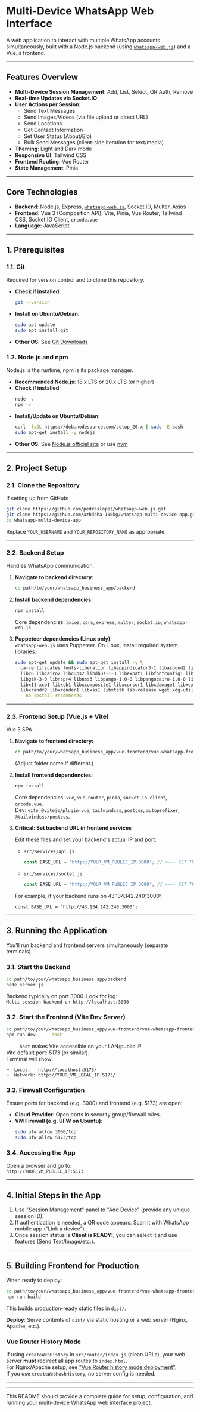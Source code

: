 # Multi-Device WhatsApp Web Interface

A web application to interact with multiple WhatsApp accounts simultaneously, built with a Node.js backend (using [`whatsapp-web.js`](https://github.com/pedroslopez/whatsapp-web.js)) and a Vue.js frontend.

---

## Features Overview

- **Multi-Device Session Management**: Add, List, Select, QR Auth, Remove
- **Real-time Updates via Socket.IO**
- **User Actions per Session**:
    - Send Text Messages
    - Send Images/Videos (via file upload or direct URL)
    - Send Locations
    - Get Contact Information
    - Set User Status (About/Bio)
    - Bulk Send Messages (client-side iteration for text/media)
- **Theming**: Light and Dark mode
- **Responsive UI**: Tailwind CSS
- **Frontend Routing**: Vue Router
- **State Management**: Pinia

---

## Core Technologies

- **Backend**: Node.js, Express, [`whatsapp-web.js`](https://github.com/pedroslopez/whatsapp-web.js), Socket.IO, Multer, Axios
- **Frontend**: Vue 3 (Composition API), Vite, Pinia, Vue Router, Tailwind CSS, Socket.IO Client, `qrcode.vue`
- **Language**: JavaScript

---

## 1. Prerequisites

### 1.1. Git

Required for version control and to clone this repository.

- **Check if installed**:
  ```bash
  git --version
  ```
- **Install on Ubuntu/Debian**:
  ```bash
  sudo apt update
  sudo apt install git
  ```
- **Other OS**: See [Git Downloads](https://git-scm.com/downloads)

### 1.2. Node.js and npm

Node.js is the runtime, npm is its package manager.

- **Recommended Node.js**: 18.x LTS or 20.x LTS (or higher)
- **Check if installed**:
  ```bash
  node -v
  npm -v
  ```
- **Install/Update on Ubuntu/Debian**:
  ```bash
  curl -fsSL https://deb.nodesource.com/setup_20.x | sudo -E bash -
  sudo apt-get install -y nodejs
  ```
- **Other OS**: See [Node.js official site](https://nodejs.org/) or use [nvm](https://github.com/nvm-sh/nvm)

---

## 2. Project Setup

### 2.1. Clone the Repository

If setting up from GitHub:

```bash
git clone https://github.com/pedroslopez/whatsapp-web.js.git
git clone https://github.com/azhdaha-100kg/whatsapp-multi-device-app.git
cd whatsapp-multi-device-app
```
Replace `YOUR_USERNAME` and `YOUR_REPOSITORY_NAME` as appropriate.

---

### 2.2. Backend Setup

Handles WhatsApp communication.

1. **Navigate to backend directory:**
   ```bash
   cd path/to/your/whatsapp_business_app/backend
   ```
2. **Install backend dependencies:**
   ```bash
   npm install
   ```
   Core dependencies: `axios`, `cors`, `express`, `multer`, `socket.io`, `whatsapp-web.js`

3. **Puppeteer dependencies (Linux only)**  
   `whatsapp-web.js` uses Puppeteer. On Linux, install required system libraries:
   ```bash
   sudo apt-get update && sudo apt-get install -y \
     ca-certificates fonts-liberation libappindicator3-1 libasound2 libatk-bridge2.0-0 libatk1.0-0 \
     libc6 libcairo2 libcups2 libdbus-1-3 libexpat1 libfontconfig1 libgbm1 libgcc1 libglib2.0-0 \
     libgtk-3-0 libnspr4 libnss3 libpango-1.0-0 libpangocairo-1.0-0 libstdc++6 libx11-6 \
     libx11-xcb1 libxcb1 libxcomposite1 libxcursor1 libxdamage1 libxext6 libxfixes3 libxi6 \
     libxrandr2 libxrender1 libxss1 libxtst6 lsb-release wget xdg-utils \
     --no-install-recommends
   ```

---

### 2.3. Frontend Setup (Vue.js + Vite)

Vue 3 SPA.

1. **Navigate to frontend directory:**
   ```bash
   cd path/to/your/whatsapp_business_app/vue-frontend/vue-whatsapp-frontend
   ```
   (Adjust folder name if different.)

2. **Install frontend dependencies:**
   ```bash
   npm install
   ```
   Core dependencies: `vue`, `vue-router`, `pinia`, `socket.io-client`, `qrcode.vue`.  
   Dev: `vite`, `@vitejs/plugin-vue`, `tailwindcss`, `postcss`, `autoprefixer`, `@tailwindcss/postcss`.

3. **Critical: Set backend URL in frontend services**

   Edit these files and set your backend's actual IP and port:

   - `src/services/api.js`  
     ```js
     const BASE_URL = 'http://YOUR_VM_PUBLIC_IP:3000'; // <--- SET THIS
     ```
   - `src/services/socket.js`  
     ```js
     const BASE_URL = 'http://YOUR_VM_PUBLIC_IP:3000'; // <--- SET THIS
     ```

   For example, if your backend runs on 43.134.142.240:3000:
   ```
   const BASE_URL = 'http://43.134.142.240:3000';
   ```

---

## 3. Running the Application

You’ll run backend and frontend servers simultaneously (separate terminals).

### 3.1. Start the Backend

```bash
cd path/to/your/whatsapp_business_app/backend
node server.js
```
Backend typically on port 3000. Look for log:  
`Multi-session backend on http://localhost:3000`

### 3.2. Start the Frontend (Vite Dev Server)

```bash
cd path/to/your/whatsapp_business_app/vue-frontend/vue-whatsapp-frontend
npm run dev -- --host
```
`-- --host` makes Vite accessible on your LAN/public IP.  
Vite default port: 5173 (or similar).  
Terminal will show:
```
➜  Local:   http://localhost:5173/
➜  Network: http://YOUR_VM_LOCAL_IP:5173/
```

### 3.3. Firewall Configuration

Ensure ports for backend (e.g. 3000) and frontend (e.g. 5173) are open:

- **Cloud Provider**: Open ports in security group/firewall rules.
- **VM Firewall (e.g. UFW on Ubuntu)**:
  ```bash
  sudo ufw allow 3000/tcp
  sudo ufw allow 5173/tcp
  ```

### 3.4. Accessing the App

Open a browser and go to:  
`http://YOUR_VM_PUBLIC_IP:5173`

---

## 4. Initial Steps in the App

1. Use "Session Management" panel to "Add Device" (provide any unique session ID).
2. If authentication is needed, a QR code appears. Scan it with WhatsApp mobile app (“Link a device”).
3. Once session status is **Client is READY!**, you can select it and use features (Send Text/Image/etc.).

---

## 5. Building Frontend for Production

When ready to deploy:

```bash
cd path/to/your/whatsapp_business_app/vue-frontend/vue-whatsapp-frontend
npm run build
```
This builds production-ready static files in `dist/`.

**Deploy**: Serve contents of `dist/` via static hosting or a web server (Nginx, Apache, etc.).

### Vue Router History Mode

If using `createWebHistory` in `src/router/index.js` (clean URLs), your web server **must** redirect all app routes to `index.html`.  
For Nginx/Apache setup, see ["Vue Router history mode deployment"](https://router.vuejs.org/guide/essentials/history-mode.html#example-server-configurations).  
If you use `createWebHashHistory`, no server config is needed.

---

---

This README should provide a complete guide for setup, configuration, and running your multi-device WhatsApp web interface project.
